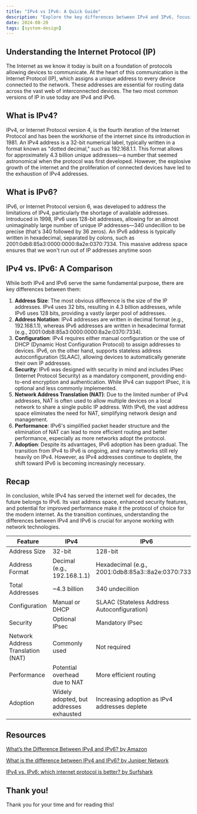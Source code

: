 ```yaml
---
title: "IPv4 vs IPv6: A Quick Guide"
description: "Explore the key differences between IPv4 and IPv6, focusing on address size, security, and performance, and understand their impact on the internet."
date: 2024-08-20
tags: [system-design]
---
```


## Understanding the Internet Protocol (IP)

The Internet as we know it today is built on a foundation of protocols allowing devices to communicate. At the heart of this communication is the Internet Protocol (IP), which assigns a unique address to every device connected to the network. These addresses are essential for routing data across the vast web of interconnected devices. The two most common versions of IP in use today are IPv4 and IPv6.

## What is IPv4?

IPv4, or Internet Protocol version 4, is the fourth iteration of the Internet Protocol and has been the workhorse of the internet since its introduction in 1981. An IPv4 address is a 32-bit numerical label, typically written in a format known as "dotted decimal," such as 192.168.1.1. This format allows for approximately 4.3 billion unique addresses—a number that seemed astronomical when the protocol was first developed. However, the explosive growth of the internet and the proliferation of connected devices have led to the exhaustion of IPv4 addresses.

## What is IPv6?

IPv6, or Internet Protocol version 6, was developed to address the limitations of IPv4, particularly the shortage of available addresses. Introduced in 1998, IPv6 uses 128-bit addresses, allowing for an almost unimaginably large number of unique IP addresses—340 undecillion to be precise (that's 340 followed by 36 zeros). An IPv6 address is typically written in hexadecimal, separated by colons, such as 2001:0db8:85a3:0000:0000:8a2e:0370:7334. This massive address space ensures that we won't run out of IP addresses anytime soon

## IPv4 vs. IPv6: A Comparison

While both IPv4 and IPv6 serve the same fundamental purpose, there are key differences between them:

1. **Address Size**: The most obvious difference is the size of the IP addresses. IPv4 uses 32 bits, resulting in 4.3 billion addresses, while IPv6 uses 128 bits, providing a vastly larger pool of addresses.
2. **Address Notation**: IPv4 addresses are written in decimal format (e.g., 192.168.1.1), whereas IPv6 addresses are written in hexadecimal format (e.g., 2001:0db8:85a3:0000:0000:8a2e:0370:7334).
3. **Configuration**: IPv4 requires either manual configuration or the use of DHCP (Dynamic Host Configuration Protocol) to assign addresses to devices. IPv6, on the other hand, supports stateless address autoconfiguration (SLAAC), allowing devices to automatically generate their own IP addresses.
4. **Security**: IPv6 was designed with security in mind and includes IPsec (Internet Protocol Security) as a mandatory component, providing end-to-end encryption and authentication. While IPv4 can support IPsec, it is optional and less commonly implemented.
5. **Network Address Translation (NAT)**: Due to the limited number of IPv4 addresses, NAT is often used to allow multiple devices on a local network to share a single public IP address. With IPv6, the vast address space eliminates the need for NAT, simplifying network design and management.
6. **Performance**: IPv6's simplified packet header structure and the elimination of NAT can lead to more efficient routing and better performance, especially as more networks adopt the protocol.
7. **Adoption**: Despite its advantages, IPv6 adoption has been gradual. The transition from IPv4 to IPv6 is ongoing, and many networks still rely heavily on IPv4. However, as IPv4 addresses continue to deplete, the shift toward IPv6 is becoming increasingly necessary.

## Recap

In conclusion, while IPv4 has served the internet well for decades, the future belongs to IPv6. Its vast address space, enhanced security features, and potential for improved performance make it the protocol of choice for the modern internet. As the transition continues, understanding the differences between IPv4 and IPv6 is crucial for anyone working with network technologies.

| Feature | IPv4 | IPv6 |
| --- | --- | --- |
| Address Size | 32-bit | 128-bit |
| Address Format | Decimal (e.g., 192.168.1.1) | Hexadecimal (e.g., 2001:0db8:85a3::8a2e:0370:7334) |
| Total Addresses | ~4.3 billion | 340 undecillion |
| Configuration | Manual or DHCP | SLAAC (Stateless Address Autoconfiguration) |
| Security | Optional IPsec | Mandatory IPsec |
| Network Address Translation (NAT) | Commonly used | Not required |
| Performance | Potential overhead due to NAT | More efficient routing |
| Adoption | Widely adopted, but addresses exhausted | Increasing adoption as IPv4 addresses deplete |

## Resources

[What’s the Difference Between IPv4 and IPv6? by Amazon](https://aws.amazon.com/compare/the-difference-between-ipv4-and-ipv6/)

[What is the difference between IPv4 and IPv6? by Juniper Network](https://www.juniper.net/us/en/research-topics/what-is-ipv4-vs-ipv6.html)

[IPv4 vs. IPv6: which internet protocol is better? by Surfshark](https://surfshark.com/blog/ipv4-vs-ipv6)

## Thank you!

Thank you for your time and for reading this!